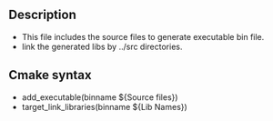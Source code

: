 ## Description
* This file includes the source files to generate executable bin file.
* link the generated libs by ../src directories.

## Cmake syntax
* add_executable(binname ${Source files})
* target_link_libraries(binname ${Lib Names})
